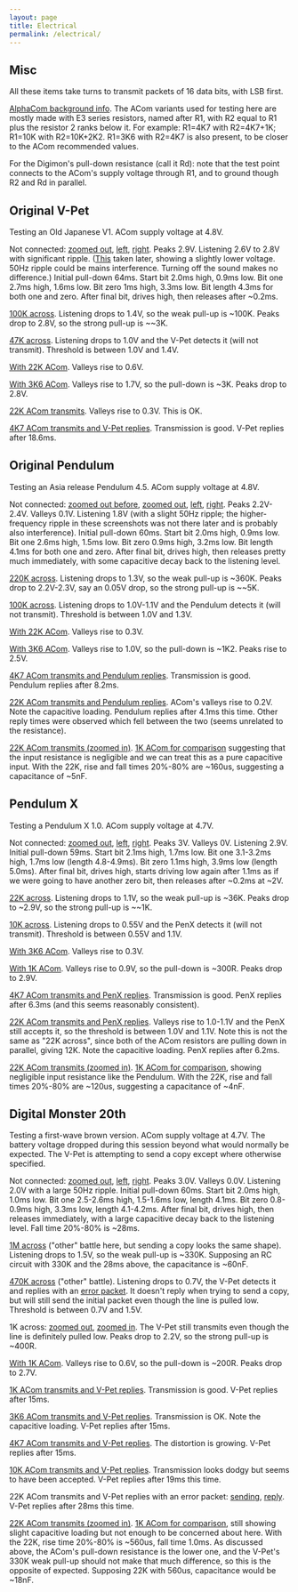 ```yaml
---
layout: page
title: Electrical
permalink: /electrical/
---
```


## Misc

All these items take turns to transmit packets of 16 data bits, with LSB first.

[AlphaCom background info](https://www.alphahub.site/guide). The ACom variants used for testing here are mostly made with E3 series resistors, named after R1, with R2 equal to R1 plus the resistor 2 ranks below it. For example: R1=4K7 with R2=4K7+1K; R1=10K with R2=10K+2K2. R1=3K6 with R2=4K7 is also present, to be closer to the ACom recommended values.

For the Digimon's pull-down resistance (call it Rd): note that the test point connects to the ACom's supply voltage through R1, and to ground though R2 and Rd in parallel.

## Original V-Pet

Testing an Old Japanese V1. ACom supply voltage at 4.8V.

Not connected: [zoomed out](/images/scope/vpet_open_20ms.png), [left](/images/scope/vpet_open1.png), [right](/images/scope/vpet_open2.png). Peaks 2.9V. Listening 2.6V to 2.8V with significant ripple. ([This](/images/scope/vpet_open_ripple_later.png) taken later, showing a slightly lower voltage. 50Hz ripple could be mains interference. Turning off the sound makes no difference.) Initial pull-down 64ms. Start bit 2.0ms high, 0.9ms low. Bit one 2.7ms high, 1.6ms low. Bit zero 1ms high, 3.3ms low. Bit length 4.3ms for both one and zero. After final bit, drives high, then releases after ~0.2ms.

[100K across](/images/scope/vpet_100k.png). Listening drops to 1.4V, so the weak pull-up is ~100K. Peaks drop to 2.8V, so the strong pull-up is ~~3K.

[47K across](/images/scope/vpet_47k_pulled.png). Listening drops to 1.0V and the V-Pet detects it (will not transmit). Threshold is between 1.0V and 1.4V.

[With 22K ACom](/images/scope/vpet_ar22k.png). Valleys rise to 0.6V.

[With 3K6 ACom](/images/scope/vpet_ar3k6.png). Valleys rise to 1.7V, so the pull-down is ~3K. Peaks drop to 2.8V.

[22K ACom transmits](/images/scope/vpet_as22k.png). Valleys rise to 0.3V. This is OK.

[4K7 ACom transmits and V-Pet replies](/images/scope/vpet_asr4k7.png). Transmission is good. V-Pet replies after 18.6ms.

## Original Pendulum

Testing an Asia release Pendulum 4.5. ACom supply voltage at 4.8V.

Not connected: [zoomed out before](/images/scope/pen_open_20ms_before.png), [zoomed out](/images/scope/pen_open_20ms.png), [left](/images/scope/pen_open1.png), [right](/images/scope/pen_open2.png). Peaks 2.2V-2.4V. Valleys 0.1V. Listening 1.8V (with a slight 50Hz ripple; the higher-frequency ripple in these screenshots was not there later and is probably also interference). Initial pull-down 60ms. Start bit 2.0ms high, 0.9ms low. Bit one 2.6ms high, 1.5ms low. Bit zero 0.9ms high, 3.2ms low. Bit length 4.1ms for both one and zero. After final bit, drives high, then releases pretty much immediately, with some capacitive decay back to the listening level.

[220K across](/images/scope/pen_220k.png). Listening drops to 1.3V, so the weak pull-up is ~360K. Peaks drop to 2.2V-2.3V, say an 0.05V drop, so the strong pull-up is ~~5K.

[100K across](/images/scope/pen_100k_pulled.png). Listening drops to 1.0V-1.1V and the Pendulum detects it (will not transmit). Threshold is between 1.0V and 1.3V.

[With 22K ACom](/images/scope/pen_ar22k.png). Valleys rise to 0.3V.

[With 3K6 ACom](/images/scope/pen_ar3k6.png). Valleys rise to 1.0V, so the pull-down is ~1K2. Peaks rise to 2.5V.

[4K7 ACom transmits and Pendulum replies](/images/scope/pen_asr4k7.png). Transmission is good. Pendulum replies after 8.2ms.

[22K ACom transmits and Pendulum replies](/images/scope/pen_asr22k.png). ACom's valleys rise to 0.2V. Note the capacitive loading. Pendulum replies after 4.1ms this time. Other reply times were observed which fell between the two (seems unrelated to the resistance).

[22K ACom transmits (zoomed in)](/images/scope/pen_as22k_1ms.png). [1K ACom for comparison](/images/scope/pen_as1k_1ms.png) suggesting that the input resistance is negligible and we can treat this as a pure capacitive input. With the 22K, rise and fall times 20%-80% are ~160us, suggesting a capacitance of ~5nF.

## Pendulum X

Testing a Pendulum X 1.0. ACom supply voltage at 4.7V.

Not connected: [zoomed out](/images/scope/penx_open_20ms.png), [left](/images/scope/penx_open1.png), [right](/images/scope/penx_open2.png). Peaks 3V. Valleys 0V. Listening 2.9V. Initial pull-down 59ms. Start bit 2.1ms high, 1.7ms low. Bit one 3.1-3.2ms high, 1.7ms low (length 4.8-4.9ms). Bit zero 1.1ms high, 3.9ms low (length 5.0ms). After final bit, drives high, starts driving low again after 1.1ms as if we were going to have another zero bit, then releases after ~0.2ms at ~2V.

[22K across](/images/scope/penx_22k.png). Listening drops to 1.1V, so the weak pull-up is ~36K. Peaks drop to ~2.9V, so the strong pull-up is ~~1K.

[10K across](/images/scope/penx_10k_pulled.png). Listening drops to 0.55V and the PenX detects it (will not transmit). Threshold is between 0.55V and 1.1V.

[With 3K6 ACom](/images/scope/penx_ar3k6.png). Valleys rise to 0.3V.

[With 1K ACom](/images/scope/penx_ar1k.png). Valleys rise to 0.9V, so the pull-down is ~300R. Peaks drop to 2.9V.

[4K7 ACom transmits and PenX replies](/images/scope/penx_asr4k7.png). Transmission is good. PenX replies after 6.3ms (and this seems reasonably consistent).

[22K ACom transmits and PenX replies](/images/scope/penx_asr22k_ok.png). Valleys rise to 1.0-1.1V and the PenX still accepts it, so the threshold is between 1.0V and 1.1V. Note this is not the same as "22K across", since both of the ACom resistors are pulling down in parallel, giving 12K. Note the capacitive loading. PenX replies after 6.2ms.

[22K ACom transmits (zoomed in)](/images/scope/penx_as22k_1ms.png). [1K ACom for comparison](/images/scope/penx_as1k_1ms.png), showing negligible input resistance like the Pendulum. With the 22K, rise and fall times 20%-80% are ~120us, suggesting a capacitance of ~4nF.

## Digital Monster 20th

Testing a first-wave brown version. ACom supply voltage at 4.7V. The battery voltage dropped during this session beyond what would normally be expected. The V-Pet is attempting to send a copy except where otherwise specified.

Not connected: [zoomed out](/images/scope/dm20_open_50ms.png), [left](/images/scope/dm20_open1.png), [right](/images/scope/dm20_open2.png). Peaks 3.0V. Valleys 0.0V. Listening 2.0V with a large 50Hz ripple. Initial pull-down 60ms. Start bit 2.0ms high, 1.0ms low. Bit one 2.5-2.6ms high, 1.5-1.6ms low, length 4.1ms. Bit zero 0.8-0.9ms high, 3.3ms low, length 4.1-4.2ms. After final bit, drives high, then releases immediately, with a large capacitive decay back to the listening level. Fall time 20%-80% is ~28ms.

[1M across](/images/scope/dm20_1M_other_50ms.png) ("other" battle here, but sending a copy looks the same shape). Listening drops to 1.5V, so the weak pull-up is ~330K. Supposing an RC circuit with 330K and the 28ms above, the capacitance is ~60nF.

[470K across](/images/scope/dm20_470k_other_50ms.png) ("other" battle). Listening drops to 0.7V, the V-Pet detects it and replies with an [error packet](/images/scope/dm20_470k_other_20ms_pkt2.png). It doesn't reply when trying to send a copy, but will still send the initial packet even though the line is pulled low. Threshold is between 0.7V and 1.5V.

1K across: [zoomed out](/images/scope/dm20_1k_20ms.png), [zoomed in](/images/scope/dm20_1k.png). The V-Pet still transmits even though the line is definitely pulled low. Peaks drop to 2.2V, so the strong pull-up is ~400R.

[With 1K ACom](/images/scope/dm20_ar1k.png). Valleys rise to 0.6V, so the pull-down is ~200R. Peaks drop to 2.7V.

[1K ACom transmits and V-Pet replies](/images/scope/dm20_asr1k.png). Transmission is good. V-Pet replies after 15ms.

[3K6 ACom transmits and V-Pet replies](/images/scope/dm20_asr3k6.png). Transmission is OK. Note the capacitive loading. V-Pet replies after 15ms.

[4K7 ACom transmits and V-Pet replies](/images/scope/dm20_asr4k7.png). The distortion is growing. V-Pet replies after 15ms.

[10K ACom transmits and V-Pet replies](/images/scope/dm20_asr10k_20ms_2.png). Transmission looks dodgy but seems to have been accepted. V-Pet replies after 19ms this time.

22K ACom transmits and V-Pet replies with an error packet: [sending](/images/scope/dm20_asr22k_20ms_1.png), [reply](/images/scope/dm20_asr22k_20ms_2.png). V-Pet replies after 28ms this time.

[22K ACom transmits (zoomed in)](/images/scope/dm20_as22k_2ms.png). [1K ACom for comparison](/images/scope/dm20_as1k_2ms.png), still showing slight capacitive loading but not enough to be concerned about here. With the 22K, rise time 20%-80% is ~560us, fall time 1.0ms. As discussed above, the ACom's pull-down resistance is the lower one, and the V-Pet's 330K weak pull-up should not make that much difference, so this is the opposite of expected. Supposing 22K with 560us, capacitance would be ~18nF.

